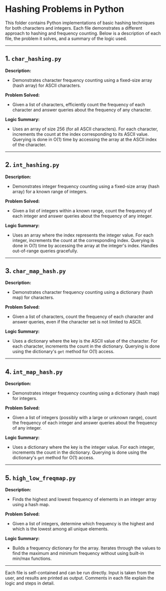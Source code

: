 # Hashing Problems in Python

This folder contains Python implementations of basic hashing techniques for both characters and integers. Each file demonstrates a different approach to hashing and frequency counting. Below is a description of each file, the problem it solves, and a summary of the logic used.

---

## 1. `char_hashing.py`
**Description:**
- Demonstrates character frequency counting using a fixed-size array (hash array) for ASCII characters.

**Problem Solved:**
- Given a list of characters, efficiently count the frequency of each character and answer queries about the frequency of any character.

**Logic Summary:**
- Uses an array of size 256 (for all ASCII characters). For each character, increments the count at the index corresponding to its ASCII value. Querying is done in O(1) time by accessing the array at the ASCII index of the character.

---

## 2. `int_hashing.py`
**Description:**
- Demonstrates integer frequency counting using a fixed-size array (hash array) for a known range of integers.

**Problem Solved:**
- Given a list of integers within a known range, count the frequency of each integer and answer queries about the frequency of any integer.

**Logic Summary:**
- Uses an array where the index represents the integer value. For each integer, increments the count at the corresponding index. Querying is done in O(1) time by accessing the array at the integer's index. Handles out-of-range queries gracefully.

---

## 3. `char_map_hash.py`
**Description:**
- Demonstrates character frequency counting using a dictionary (hash map) for characters.

**Problem Solved:**
- Given a list of characters, count the frequency of each character and answer queries, even if the character set is not limited to ASCII.

**Logic Summary:**
- Uses a dictionary where the key is the ASCII value of the character. For each character, increments the count in the dictionary. Querying is done using the dictionary's `get` method for O(1) access.

---

## 4. `int_map_hash.py`
**Description:**
- Demonstrates integer frequency counting using a dictionary (hash map) for integers.

**Problem Solved:**
- Given a list of integers (possibly with a large or unknown range), count the frequency of each integer and answer queries about the frequency of any integer.

**Logic Summary:**
- Uses a dictionary where the key is the integer value. For each integer, increments the count in the dictionary. Querying is done using the dictionary's `get` method for O(1) access.

---

## 5. `high_low_freqmap.py`
**Description:**
- Finds the highest and lowest frequency of elements in an integer array using a hash map.

**Problem Solved:**
- Given a list of integers, determine which frequency is the highest and which is the lowest among all unique elements.

**Logic Summary:**
- Builds a frequency dictionary for the array. Iterates through the values to find the maximum and minimum frequency without using built-in min/max functions.

---

Each file is self-contained and can be run directly. Input is taken from the user, and results are printed as output. Comments in each file explain the logic and steps in detail.
